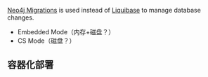 



[Neo4j Migrations](https://github.com/michael-simons/neo4j-migrations) is used instead of [Liquibase](http://www.liquibase.org/) to manage database changes.



- Embedded Mode（内存+磁盘？）
- CS Mode（磁盘？）

## 容器化部署


